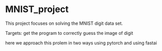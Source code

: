 # MNIST_project

This project focuses on solving the MNIST digit data set.

Targets:
get the program to correctly guess the image of digit

here we approach this prolem in two ways using pytorch and using fastai
